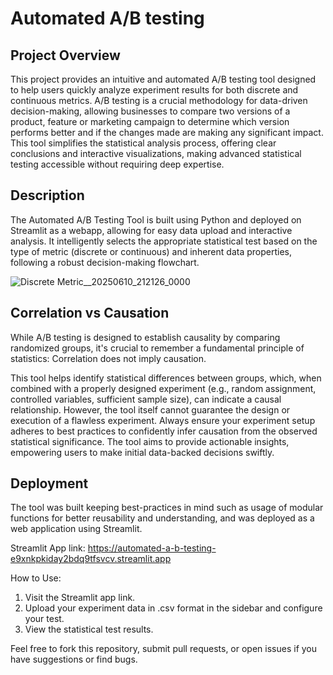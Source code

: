 # Automated A/B testing

## Project Overview

This project provides an intuitive and automated A/B testing tool designed to help users quickly analyze experiment results for both discrete and continuous metrics. A/B testing is a crucial methodology for data-driven decision-making, allowing businesses to compare two versions of a product, feature or marketing campaign to determine which version performs better and if the changes made are making any significant impact. This tool simplifies the statistical analysis process, offering clear conclusions and interactive visualizations, making advanced statistical testing accessible without requiring deep expertise.

## Description

The Automated A/B Testing Tool is built using Python and deployed on Streamlit as a webapp, allowing for easy data upload and interactive analysis. It intelligently selects the appropriate statistical test based on the type of metric (discrete or continuous) and inherent data properties, following a robust decision-making flowchart.

![Discrete Metric__20250610_212126_0000](https://github.com/user-attachments/assets/e64d6b23-4678-4617-8970-2094c100e409)



## Correlation vs Causation
While A/B testing is designed to establish causality by comparing randomized groups, it's crucial to remember a fundamental principle of statistics: Correlation does not imply causation.

This tool helps identify statistical differences between groups, which, when combined with a properly designed experiment (e.g., random assignment, controlled variables, sufficient sample size), can indicate a causal relationship. However, the tool itself cannot guarantee the design or execution of a flawless experiment. Always ensure your experiment setup adheres to best practices to confidently infer causation from the observed statistical significance. The tool aims to provide actionable insights, empowering users to make initial data-backed decisions swiftly.


## Deployment

The tool was built keeping best-practices in mind such as usage of modular functions for better reusability and understanding, and was deployed as a web application using Streamlit.

Streamlit App link: https://automated-a-b-testing-e9xnkpkiday2bdq9tfsvcv.streamlit.app

How to Use:

1. Visit the Streamlit app link.
2. Upload your experiment data in .csv format in the sidebar and configure your test.
3. View the statistical test results.

Feel free to fork this repository, submit pull requests, or open issues if you have suggestions or find bugs.

